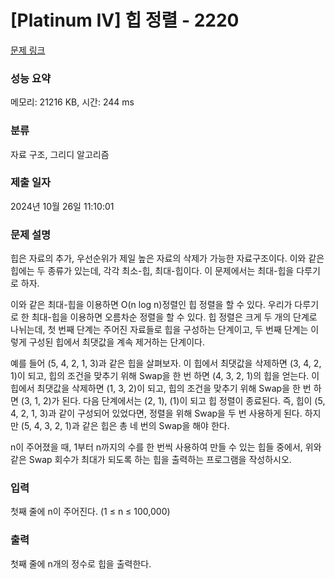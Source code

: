 # [Platinum IV] 힙 정렬 - 2220 

[문제 링크](https://www.acmicpc.net/problem/2220) 

### 성능 요약

메모리: 21216 KB, 시간: 244 ms

### 분류

자료 구조, 그리디 알고리즘

### 제출 일자

2024년 10월 26일 11:10:01

### 문제 설명

<p>힙은 자료의 추가, 우선순위가 제일 높은 자료의 삭제가 가능한 자료구조이다. 이와 같은 힙에는 두 종류가 있는데, 각각 최소-힙, 최대-힙이다. 이 문제에서는 최대-힙을 다루기로 하자.</p>

<p>이와 같은 최대-힙을 이용하면 O(n log n)정렬인 힙 정렬을 할 수 있다. 우리가 다루기로 한 최대-힙을 이용하면 오름차순 정렬을 할 수 있다. 힙 정렬은 크게 두 개의 단계로 나뉘는데, 첫 번째 단계는 주어진 자료들로 힙을 구성하는 단계이고, 두 번째 단계는 이렇게 구성된 힙에서 최댓값을 계속 제거하는 단계이다.</p>

<p>예를 들어 (5, 4, 2, 1, 3)과 같은 힙을 살펴보자. 이 힙에서 최댓값을 삭제하면 (3, 4, 2, 1)이 되고, 힙의 조건을 맞추기 위해 Swap을 한 번 하면 (4, 3, 2, 1)의 힙을 얻는다. 이 힙에서 최댓값을 삭제하면 (1, 3, 2)이 되고, 힙의 조건을 맞추기 위해 Swap을 한 번 하면 (3, 1, 2)가 된다. 다음 단계에서는 (2, 1), (1)이 되고 힙 정렬이 종료된다. 즉, 힙이 (5, 4, 2, 1, 3)과 같이 구성되어 있었다면, 정렬을 위해 Swap을 두 번 사용하게 된다. 하지만 (5, 4, 3, 2, 1)과 같은 힙은 총 네 번의 Swap을 해야 한다.</p>

<p>n이 주어졌을 때, 1부터 n까지의 수를 한 번씩 사용하여 만들 수 있는 힙들 중에서, 위와 같은 Swap 회수가 최대가 되도록 하는 힙을 출력하는 프로그램을 작성하시오.</p>

### 입력 

 <p>첫째 줄에 n이 주어진다. (1 ≤ n ≤ 100,000)</p>

### 출력 

 <p>첫째 줄에 n개의 정수로 힙을 출력한다.</p>

